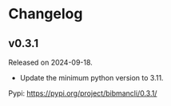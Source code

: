 # Changelog

## v0.3.1

Released on 2024-09-18.

- Update the minimum python version to 3.11.

Pypi: https://pypi.org/project/bibmancli/0.3.1/